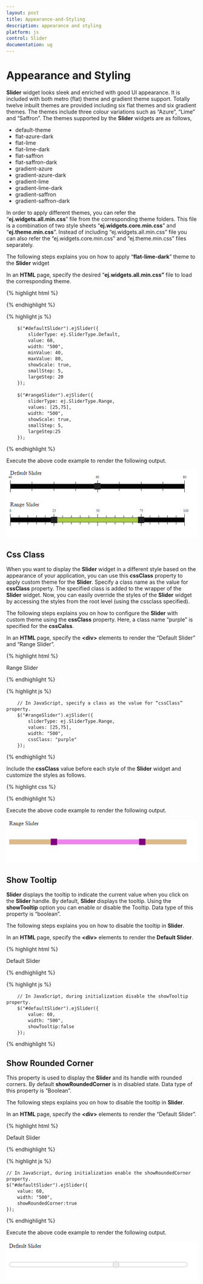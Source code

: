 ```yaml
---
layout: post
title: Appearance-and-Styling
description: appearance and styling	
platform: js
control: Slider
documentation: ug
---
```


# Appearance and Styling	

**Slider** widget looks sleek and enriched with good UI appearance. It is included with both metro (flat) theme and gradient theme support. Totally twelve inbuilt themes are provided including six flat themes and six gradient themes. The themes include three colour variations such as “Azure”, “Lime” and “Saffron”. The themes supported by the **Slider** widgets are as follows,

* default-theme
* flat-azure-dark
* flat-lime
* flat-lime-dark
* flat-saffron
* flat-saffron-dark
* gradient-azure
* gradient-azure-dark
* gradient-lime
* gradient-lime-dark
* gradient-saffron
* gradient-saffron-dark



In order to apply different themes, you can refer the “**ej.widgets.all.min.css**” file from the corresponding theme folders. This file is a combination of two style sheets “**ej.widgets.core.min.css**” and “**ej.theme.min.css**”. Instead of including “ej.widgets.all.min.css” file you can also refer the “ej.widgets.core.min.css” and “ej.theme.min.css” files separately. 

The following steps explains you on how to apply “**flat-lime-dark**” theme to the **Slider** widget

In an **HTML** page, specify the desired “**ej.widgets.all.min.css”** file to load the corresponding theme.



{% highlight html %}

<!--In _Layout page, specify the desired “ej.widgets.all.min.css” file to load the corresponding theme.-->
<head>
   <title>Slider</title>
   <!--Flat-Lime theme-->
   <link href="http://cdn.syncfusion.com/{{ site.releaseversion }}/js/web/flat-lime-dark/ej.web.all.min.css"rel="stylesheet"/>
   <!--scripts-->
   <script src="http://cdn.syncfusion.com/js/assets/external/jquery-1.10.2.min.js"></script>
   <script src="http://cdn.syncfusion.com/js/assets/external/jquery.globalize.min.js"> </script>
   <script src="http://cdn.syncfusion.com/js/assets/external/jquery.easing.1.3.min.js"> </script>
   <script src="http://cdn.syncfusion.com/{{ site.releaseversion }}/js/web/ej.web.all.min.js"></script>
</head>

{% endhighlight %}





{% highlight js %}


        $("#defaultSlider").ejSlider({
            sliderType: ej.SliderType.Default,
            value: 60,
            width: "500",
            minValue: 40,
            maxValue: 80,
            showScale: true,
            smallStep: 5,
            largeStep: 20
        });
    
        $("#rangeSlider").ejSlider({
            sliderType: ej.SliderType.Range,
            values: [25,75],
            width: "500",
            showScale: true,
            smallStep: 5,
            largeStep:25
        });


{% endhighlight %}


Execute the above code example to render the following output.

![](/js/Slider/Appearance-and-Styling_images/Appearance-and-Styling_img1.png) 

## Css Class

When you want to display the **Slider** widget in a different style based on the appearance of your application, you can use this **cssClass** property to apply custom theme for the **Slider**. Specify a class name as the value for **cssClass** property. The specified class is added to the wrapper of the **Slider** widget. Now, you can easily override the styles of the **Slider** widget by accessing the styles from the root level (using the cssclass specified).

The following steps explains you on how to configure the **Slider** with custom theme using the **cssClass** property. Here, a class name “purple” is specified for the **cssCalss**.

In an **HTML** page, specify the **&lt;div&gt;** elements to render the “Default Slider” and “Range Slider”.



{% highlight html %}


<div class="txt">Range Slider</div>
<div id="rangeSlider"></div>


{% endhighlight %}

{% highlight js %}


        // In JavaScript, specify a class as the value for “cssClass” property.
        $("#rangeSlider").ejSlider({
            sliderType: ej.SliderType.Range,
            values: [25,75],
            width: "500",
            cssClass: "purple"
        });

{% endhighlight %}

Include the **cssClass** value before each style of the **Slider** widget and customize the styles as follows.


{% highlight css %}



<style>
   .purple.e-slider.e-widget {
       background-color: burlywood;
       border-color: #bbbcbb;
   }
   .purple.e-tooltip {
       background: none repeat scroll 0 0 violet;
       /* Old browsers */
       border-color: #1b95cf;
       color: white;
   }
   .purple.e-slider .e-handle.e-select {
       background-color: purple;
       border-color: purple;
   }
   .purple.e-slider .e-handle.e-hover {
       background-color: purple;
       border-color: purple;
   }
   .purple.e-slider .e-handle.e-focus {
       box-shadow: 0 0 2px rgba(0, 0, 0, 0.2);
   }
   .purple.e-slider .e-range {
       background: none repeat scroll 0 0 violet;
   /* Old browsers */
   }
   .purple.e-scale .e-tick {
       background-image: url(images/dot.png);
   }
</style>



{% endhighlight %}


Execute the above code example to render the following output.

![](/js/Slider/Appearance-and-Styling_images/Appearance-and-Styling_img2.png) 

## Show Tooltip

**Slider** displays the tooltip to indicate the current value when you click on the **Slider** handle. By default, **Slider** displays the tooltip. Using the **showTooltip** option you can enable or disable the Tooltip. Data type of this property is “boolean”.

The following steps explains you on how to disable the tooltip in **Slider**.

In an **HTML** page, specify the **&lt;div&gt;** elements to render the **Default Slider**.

{% highlight html %}

<div class="txt">Default Slider</div>
<div id="defaultSlider"></div>

{% endhighlight %}

{% highlight js %}


        // In JavaScript, during initialization disable the showTooltip property.
        $("#defaultSlider").ejSlider({
            value: 60,
            width: "500",
            showTooltip:false
        });

{% endhighlight %}

## Show Rounded Corner

This property is used to display the **Slider** and its handle with rounded corners. By default **showRoundedCorner** is in disabled state. Data type of this property is “Boolean”.

The following steps explains you on how to disable the tooltip in **Slider**.

In an **HTML** page, specify the **&lt;div&gt;** elements to render the “Default Slider”.


{% highlight html %}

<div class="txt">Default Slider</div>
<div id="defaultSlider"></div>

{% endhighlight %}

{% highlight js %}


    // In JavaScript, during initialization enable the showRoundedCorner property.
    $("#defaultSlider").ejSlider({
        value: 60,
        width: "500",
        showRoundedCorner:true
    });

{% endhighlight %}

Execute the above code example to render the following output.


![](/js/Slider/Appearance-and-Styling_images/Appearance-and-Styling_img3.png) 

